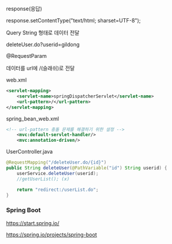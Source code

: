 response(응답)

response.setContentType("text/html; sharset=UTF-8");



Query String 형태로 데이터 전달

deleteUser.do?userid=gildong

@RequestParam



데이터를 url에 /(슬래쉬)로 전달

web.xml

~~~xml
<servlet-mapping>
    <servlet-name>springDispatcherServlet</servlet-name>
    <url-pattern>/</url-pattern>
</servlet-mapping>
~~~



spring_bean_web.xml

~~~xml
<!-- url-pattern 충돌 문제를 해결하기 위한 설정 -->
	<mvc:default-servlet-handler/>
	<mvc:annotation-driven/>
~~~



UserController.java

~~~java
@RequestMapping("/deleteUser.do/{id}")
public String deleteUser(@PathVariable("id") String userid) {
    userService.deleteUser(userid);
    //getUserList(); (x)

    return "redirect:/userList.do";
}
~~~



### Spring Boot

https://start.spring.io/

https://spring.io/projects/spring-boot
